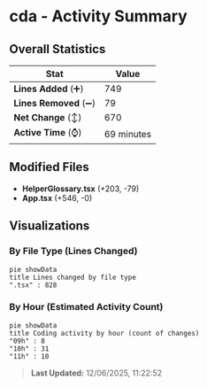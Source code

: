 # cda - Activity Summary 

## Overall Statistics

| Stat                   | Value                                                             |
| ---------------------- | ----------------------------------------------------------------- |
| **Lines Added** (➕)   | 749                                          |
| **Lines Removed** (➖) | 79                                        |
| **Net Change** (↕)    | 670                |
| **Active Time** (⌚)   | 69 minutes |


## Modified Files
- **HelperGlossary.tsx** (+203, -79)
- **App.tsx** (+546, -0)

## Visualizations

### By File Type (Lines Changed)

```mermaid
pie showData
title Lines changed by file type
".tsx" : 828
```

### By Hour (Estimated Activity Count)

```mermaid
pie showData
title Coding activity by hour (count of changes)
"09h" : 8
"10h" : 31
"11h" : 10
```


> **Last Updated:** 12/06/2025, 11:22:52
